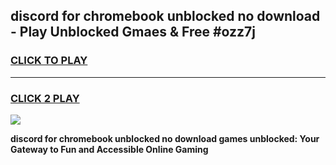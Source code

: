 
## discord for chromebook unblocked no download - Play Unblocked Gmaes & Free #ozz7j
<h3>
<a href="https://news.freeplayer.one?title=discord_for_chromebook_unblocked_no_download&ref=24F">CLICK TO PLAY</a></h3>
<hr>

<h3>
<a href="https://news.freeplayer.one?title=discord_for_chromebook_unblocked_no_download&ref=24F">CLICK 2 PLAY</a>
  
</h3>

<a href="https://news.freeplayer.one?title=discord_for_chromebook_unblocked_no_download&ref=24F/"><img src="https://clearcache.store/games.png"></a>


**discord for chromebook unblocked no download games unblocked: Your Gateway to Fun and Accessible Online Gaming**
